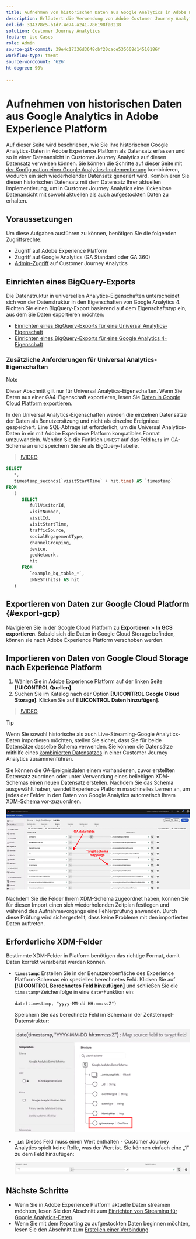 ```yaml
---
title: Aufnehmen von historischen Daten aus Google Analytics in Adobe Experience Platform
description: Erläutert die Verwendung von Adobe Customer Journey Analytics zur Aufnahme Ihrer Google Analytics-Daten in Adobe Experience Platform.
exl-id: 314378c5-b1d7-4c74-a241-786198fa0218
solution: Customer Journey Analytics
feature: Use Cases
role: Admin
source-git-commit: 39e4c17336d3648cbf20cace535668d14510186f
workflow-type: tm+mt
source-wordcount: '626'
ht-degree: 90%

---
```



# Aufnehmen von historischen Daten aus Google Analytics in Adobe Experience Platform

Auf dieser Seite wird beschrieben, wie Sie Ihre historischen Google Analytics-Daten in Adobe Experience Platform als Datensatz erfassen und so in einer Datenansicht in Customer Journey Analytics auf diesen Datensatz verweisen können. Sie können die Schritte auf dieser Seite mit [der Konfiguration einer Google Analytics-Implementierung](streaming.md) kombinieren, wodurch ein sich wiederholender Datensatz generiert wird. Kombinieren Sie diesen historischen Datensatz mit dem Datensatz Ihrer aktuellen Implementierung, um in Customer Journey Analytics eine lückenlose Datenansicht mit sowohl aktuellen als auch aufgestockten Daten zu erhalten.

## Voraussetzungen

Um diese Aufgaben ausführen zu können, benötigen Sie die folgenden Zugriffsrechte:

* Zugriff auf Adobe Experience Platform
* Zugriff auf Google Analytics (GA Standard oder GA 360)
* [Admin-Zugriff](/help/technotes/access-control.md) auf Customer Journey Analytics

## Einrichten eines BigQuery-Exports

Die Datenstruktur in universellen Analytics-Eigenschaften unterscheidet sich von der Datenstruktur in den Eigenschaften von Google Analytics 4. Richten Sie einen BigQuery-Export basierend auf dem Eigenschaftstyp ein, aus dem Sie Daten exportieren möchten:

* [Einrichten eines BigQuery-Exports für eine Universal Analytics-Eigenschaft](https://support.google.com/analytics/answer/3416092)
* [Einrichten eines BigQuery-Exports für eine Google Analytics 4-Eigenschaft](https://support.google.com/analytics/answer/9823238)

### Zusätzliche Anforderungen für Universal Analytics-Eigenschaften

>[!NOTE]
>
>Dieser Abschnitt gilt nur für Universal Analytics-Eigenschaften. Wenn Sie Daten aus einer GA4-Eigenschaft exportieren, lesen Sie [Daten in Google Cloud Platform exportieren](#export-gcp).

In den Universal Analytics-Eigenschaften werden die einzelnen Datensätze der Daten als Benutzersitzung und nicht als einzelne Ereignisse gespeichert. Eine SQL-Abfrage ist erforderlich, um die Universal Analytics-Daten in ein mit Adobe Experience Platform kompatibles Format umzuwandeln. Wenden Sie die Funktion `UNNEST` auf das Feld `hits` im GA-Schema an und speichern Sie sie als BigQuery-Tabelle.

>[!VIDEO](https://video.tv.adobe.com/v/332634)

```sql
SELECT
   *,
   timestamp_seconds(`visitStartTime` + hit.time) AS `timestamp` 
FROM
   (
      SELECT
         fullVisitorId,
         visitNumber,
         visitId,
         visitStartTime,
         trafficSource,
         socialEngagementType,
         channelGrouping,
         device,
         geoNetwork,
         hit 
      FROM
         `example_bq_table_*`,
         UNNEST(hits) AS hit 
   )
```

## Exportieren von Daten zur Google Cloud Platform {#export-gcp}

Navigieren Sie in der Google Cloud Platform zu **Exportieren > In GCS exportieren**. Sobald sich die Daten in Google Cloud Storage befinden, können sie nach Adobe Experience Platform verschoben werden.

## Importieren von Daten von Google Cloud Storage nach Experience Platform

1. Wählen Sie in Adobe Experience Platform auf der linken Seite **[!UICONTROL Quellen]**.
1. Suchen Sie im Katalog nach der Option **[!UICONTROL Google Cloud Storage]**. Klicken Sie auf **[!UICONTROL Daten hinzufügen]**.

>[!VIDEO](https://video.tv.adobe.com/v/332676)

>[!TIP]
>
>Wenn Sie sowohl historische als auch Live-Streaming-Google Analytics-Daten importieren möchten, stellen Sie sicher, dass Sie für beide Datensätze dasselbe Schema verwenden. Sie können die Datensätze mithilfe eines [kombinierten Datensatzes](/help/connections/combined-dataset.md) in einer Customer Journey Analytics zusammenführen.

Sie können die GA-Ereignisdaten einem vorhandenen, zuvor erstellten Datensatz zuordnen oder unter Verwendung eines beliebigen XDM-Schemas einen neuen Datensatz erstellen. Nachdem Sie das Schema ausgewählt haben, wendet Experience Platform maschinelles Lernen an, um jedes der Felder in den Daten von Google Analytics automatisch Ihrem [XDM-Schema](https://experienceleague.adobe.com/docs/experience-platform/xdm/home.html?lang=de#ui) vor-zuzuordnen.

![Schemazuordnung, die die GA-Datenfelder und die Zielschemazuordnungen hervorhebt](../assets/schema-map.png)

Nachdem Sie die Felder Ihrem XDM-Schema zugeordnet haben, können Sie für diesen Import einen sich wiederholenden Zeitplan festlegen und während des Aufnahmevorgangs eine Fehlerprüfung anwenden. Durch diese Prüfung wird sichergestellt, dass keine Probleme mit den importierten Daten auftreten.

## Erforderliche XDM-Felder

Bestimmte XDM-Felder in Platform benötigen das richtige Format, damit Daten korrekt verarbeitet werden können.

* **`timestamp`**: Erstellen Sie in der Benutzeroberfläche des Experience Platform-Schemas ein spezielles berechnetes Feld. Klicken Sie auf **[!UICONTROL Berechnetes Feld hinzufügen]** und schließen Sie die `timestamp`-Zeichenfolge in eine `date`-Funktion ein:

  `date(timestamp, "yyyy-MM-dd HH:mm:ssZ")`

  Speichern Sie das berechnete Feld im Schema in der Zeitstempel-Datenstruktur:

  ![Zeitstempel](../assets/timestamp.png)

* **`_id`**: Dieses Feld muss einen Wert enthalten - Customer Journey Analytics spielt keine Rolle, was der Wert ist. Sie können einfach eine „1“ zu dem Feld hinzufügen:

  ![ID](../assets/_id.png)

## Nächste Schritte

* Wenn Sie in Adobe Experience Platform aktuelle Daten streamen möchten, lesen Sie den Abschnitt zum [Einrichten von Streaming für Google Analytics-Daten](streaming.md).
* Wenn Sie mit dem Reporting zu aufgestockten Daten beginnen möchten, lesen Sie den Abschnitt zum [Erstellen einer Verbindung](/help/connections/create-connection.md).
